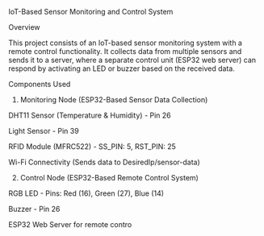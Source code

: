 IoT-Based Sensor Monitoring and Control System

Overview

This project consists of an IoT-based sensor monitoring system with a remote control functionality. It collects data from multiple sensors and sends it to a server, where a separate control unit (ESP32 web server) can respond by activating an LED or buzzer based on the received data.

Components Used

1. Monitoring Node (ESP32-Based Sensor Data Collection)

DHT11 Sensor (Temperature & Humidity) - Pin 26

Light Sensor - Pin 39

RFID Module (MFRC522) - SS_PIN: 5, RST_PIN: 25

Wi-Fi Connectivity (Sends data to DesiredIp/sensor-data)

2. Control Node (ESP32-Based Remote Control System)

RGB LED - Pins: Red (16), Green (27), Blue (14)

Buzzer - Pin 26

ESP32 Web Server for remote contro
